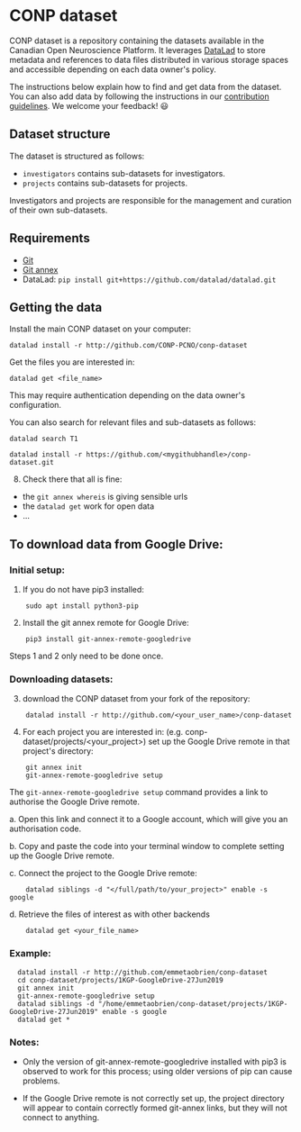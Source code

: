 # CONP dataset

CONP dataset is a repository containing the datasets available in the 
Canadian Open Neuroscience Platform. It leverages 
[DataLad](http://datalad.org) to store metadata and references to 
data files distributed in various storage spaces and accessible depending on each data owner's 
policy.

The instructions below explain how to find and get data from the dataset.
You can also add data by following the instructions in our [contribution
guidelines](https://github.com/CONP-PCNO/conp-dataset/.github/CONTRIBUTING.md).
We welcome your feedback! :smiley:

## Dataset structure

The dataset is structured as follows:

* `investigators` contains sub-datasets for investigators.
* `projects` contains sub-datasets for projects.

Investigators and projects are responsible for the management and curation 
of their own sub-datasets.

## Requirements

* [Git](https://git-scm.com/downloads)
* [Git annex](http://git-annex.branchable.com/install)
* DataLad: `pip install git+https://github.com/datalad/datalad.git`

## Getting the data

Install the main CONP dataset on your computer:

```console
datalad install -r http://github.com/CONP-PCNO/conp-dataset
```

Get the files you are interested in:

```console
datalad get <file_name>
```

This may require authentication depending on the data owner's configuration.

You can also search for relevant files and sub-datasets as follows:

```console
datalad search T1
```

```
datalad install -r https://github.com/<mygithubhandle>/conp-dataset.git
```

8. Check there that all is fine:
- the `git annex whereis` is giving sensible urls
- the `datalad get` work for open data
- ...


## To download data from Google Drive:

### Initial setup:

1. If you do not have pip3 installed:

```
    sudo apt install python3-pip
```

2. Install the git annex remote for Google Drive:

```
    pip3 install git-annex-remote-googledrive
```

Steps 1 and 2 only need to be done once.

### Downloading datasets:


3. download the CONP dataset from your fork of the repository:

```
    datalad install -r http://github.com/<your_user_name>/conp-dataset
```

4. For each project you are interested in: (e.g. conp-dataset/projects/<your_project>) set up the Google Drive remote in that project's directory:
 
```
    git annex init
    git-annex-remote-googledrive setup
```

  The `git-annex-remote-googledrive setup` command provides a link to authorise the Google Drive remote.

a.  Open this link and connect it to a Google account, which will give you an authorisation code.

b.  Copy and paste the code into your terminal window to complete setting up the Google Drive remote.

c.  Connect the project to the Google Drive remote: 

```
    datalad siblings -d "</full/path/to/your_project>" enable -s google
```

d. Retrieve the files of interest as with other backends

```
    datalad get <your_file_name>
```

### Example:

```
  datalad install -r http://github.com/emmetaobrien/conp-dataset
  cd conp-dataset/projects/1KGP-GoogleDrive-27Jun2019
  git annex init
  git-annex-remote-googledrive setup
  datalad siblings -d "/home/emmetaobrien/conp-dataset/projects/1KGP-GoogleDrive-27Jun2019" enable -s google
  datalad get *
```


### Notes:

* Only the version of git-annex-remote-googledrive installed with pip3 is observed to work for this process; using older versions of pip can cause problems.

* If the Google Drive remote is not correctly set up, the project directory will appear to contain correctly formed git-annex links, but they will not connect to anything.

